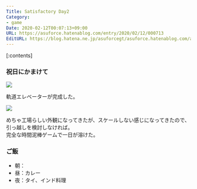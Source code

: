 ```yaml
---
Title: Satisfactory Day2
Category:
- game
Date: 2020-02-12T00:07:13+09:00
URL: https://asuforce.hatenablog.com/entry/2020/02/12/000713
EditURL: https://blog.hatena.ne.jp/asuforcegt/asuforce.hatenablog.com/atom/entry/26006613510159538
---
```


[:contents]

###  祝日にかまけて

<span itemtype="http://schema.org/Photograph" itemscope="itemscope"><img class="magnifiable" src="https://lh3.googleusercontent.com/-Wqy_UvxLJh0/XkJoHrq8p2I/AAAAAAABHaQ/uSkVrUMGNwAaJGJq66RzY6Wt_u_U3sLPwCE0YBhgL/s1200/Satisfactory%2BScreenshot%2B2020.02.11%2B-%2B17.38.44.56.png" itemprop="image"></span>

軌道エレベーターが完成した。

<span itemtype="http://schema.org/Photograph" itemscope="itemscope"><img class="magnifiable" src="https://lh3.googleusercontent.com/-aknmsel9Eqo/XkKyxA791qI/AAAAAAABHbw/iWE9LGBqnd4YmT2Dm6XTISSVcdL7b2muQCE0YBhgL/s1200/Satisfactory%2BScreenshot%2B2020.02.11%2B-%2B22.57.13.15.png" itemprop="image"></span>

めちゃ工場らしい外観になってきたが、スケールしない感じになってきたので、引っ越しを検討しなければ。  
完全な時間泥棒ゲームで一日が溶けた。

### ご飯

- 朝：
- 昼：カレー
- 夜：タイ、インド料理
